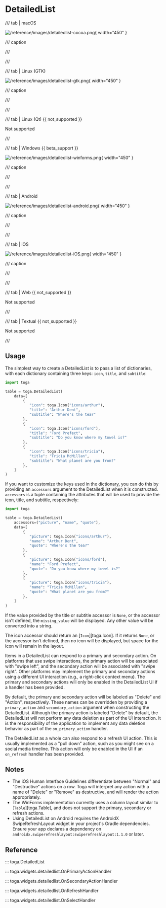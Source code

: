 # DetailedList

/// tab | macOS

![/reference/images/detailedlist-cocoa.png](/reference/images/detailedlist-cocoa.png){ width="450" }

/// caption

///

<!-- TODO: Update alt text -->

///

/// tab | Linux (GTK)

![/reference/images/detailedlist-gtk.png](/reference/images/detailedlist-gtk.png){ width="450" }

/// caption

///

<!-- TODO: Update alt text -->

///

/// tab | Linux (Qt) {{ not_supported }}

Not supported

///

/// tab | Windows {{ beta_support }}

![/reference/images/detailedlist-winforms.png](/reference/images/detailedlist-winforms.png){ width="450" }

/// caption

///

<!-- TODO: Update alt text -->

///

/// tab | Android

![/reference/images/detailedlist-android.png](/reference/images/detailedlist-android.png){ width="450" }

/// caption

///

<!-- TODO: Update alt text -->

///

/// tab | iOS

![/reference/images/detailedlist-iOS.png](/reference/images/detailedlist-iOS.png){ width="450" }

/// caption

///

<!-- TODO: Update alt text -->

///

/// tab | Web {{ not_supported }}

Not supported

///

/// tab | Textual {{ not_supported }}

Not supported

///

## Usage

The simplest way to create a DetailedList is to pass a list of dictionaries, with each dictionary containing three keys: `icon`, `title`, and `subtitle`:

```python
import toga

table = toga.DetailedList(
    data=[
        {
           "icon": toga.Icon("icons/arthur"),
           "title": "Arthur Dent",
           "subtitle": "Where's the tea?"
        },
        {
           "icon": toga.Icon("icons/ford"),
           "title": "Ford Prefect",
           "subtitle": "Do you know where my towel is?"
        },
        {
           "icon": toga.Icon("icons/tricia"),
           "title": "Tricia McMillan",
           "subtitle": "What planet are you from?"
        },
    ]
)
```

If you want to customize the keys used in the dictionary, you can do this by providing an `accessors` argument to the DetailedList when it is constructed. `accessors` is a tuple containing the attributes that will be used to provide the icon, title, and subtitle, respectively:

```python
import toga

table = toga.DetailedList(
    accessors=("picture", "name", "quote"),
    data=[
        {
           "picture": toga.Icon("icons/arthur"),
           "name": "Arthur Dent",
           "quote": "Where's the tea?"
        },
        {
           "picture": toga.Icon("icons/ford"),
           "name": "Ford Prefect",
           "quote": "Do you know where my towel is?"
        },
        {
           "picture": toga.Icon("icons/tricia"),
           "name": "Tricia McMillan",
           "quote": "What planet are you from?"
        },
    ]
)
```

If the value provided by the title or subtitle accessor is `None`, or the accessor isn't defined, the `missing_value` will be displayed. Any other value will be converted into a string.

The icon accessor should return an [`Icon`][toga.Icon]. If it returns `None`, or the accessor isn't defined, then no icon will be displayed, but space for the icon will remain in the layout.

Items in a DetailedList can respond to a primary and secondary action. On platforms that use swipe interactions, the primary action will be associated with "swipe left", and the secondary action will be associated with "swipe right". Other platforms may implement the primary and secondary actions using a different UI interaction (e.g., a right-click context menu). The primary and secondary actions will only be enabled in the DetailedList UI if a handler has been provided.

By default, the primary and secondary action will be labeled as "Delete" and "Action", respectively. These names can be overridden by providing a `primary_action` and `secondary_action` argument when constructing the DetailedList. Although the primary action is labeled "Delete" by default, the DetailedList will not perform any data deletion as part of the UI interaction. It is the responsibility of the application to implement any data deletion behavior as part of the `on_primary_action` handler.

The DetailedList as a whole can also respond to a refresh UI action. This is usually implemented as a "pull down" action, such as you might see on a social media timeline. This action will only be enabled in the UI if an `on_refresh` handler has been provided.

## Notes

- The iOS Human Interface Guidelines differentiate between "Normal" and "Destructive" actions on a row. Toga will interpret any action with a name of "Delete" or "Remove" as destructive, and will render the action appropriately.
- The WinForms implementation currently uses a column layout similar to [`Table`][toga.Table], and does not support the primary, secondary or refresh actions.
- Using DetailedList on Android requires the AndroidX SwipeRefreshLayout widget in your project's Gradle dependencies. Ensure your app declares a dependency on `androidx.swiperefreshlayout:swiperefreshlayout:1.1.0` or later.

## Reference

::: toga.DetailedList

::: toga.widgets.detailedlist.OnPrimaryActionHandler

::: toga.widgets.detailedlist.OnSecondaryActionHandler

::: toga.widgets.detailedlist.OnRefreshHandler

::: toga.widgets.detailedlist.OnSelectHandler
